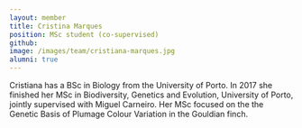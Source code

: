 ```yaml
---
layout: member
title: Cristina Marques
position: MSc student (co-supervised)
github: 
image: /images/team/cristiana-marques.jpg
alumni: true
---
```


Cristiana has a BSc in Biology from the University of Porto. In 2017 she finished her MSc in Biodiversity, Genetics and Evolution, University of Porto, jointly supervised with Miguel Carneiro. Her MSc focused on the the Genetic Basis of Plumage Colour Variation in the Gouldian finch. 